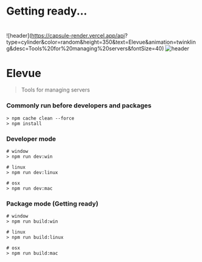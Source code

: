 # Getting ready...

#
#
#


![header](https://capsule-render.vercel.app/api?   type=cylinder&color=random&height=350&text=Elevue&animation=twinkling&desc=Tools%20for%20managing%20servers&fontSize=40)
![header](https://capsule-render.vercel.app/api?text=Elevue!)

# Elevue
> Tools for managing servers

### Commonly run before developers and packages
```
> npm cache clean --force
> npm install
```

### Developer mode
```
# window
> npm run dev:win

# linux
> npm run dev:linux

# osx
> npm run dev:mac
```

### Package mode (Getting ready)
```
# window
> npm run build:win

# linux
> npm run build:linux

# osx
> npm run build:mac
```
